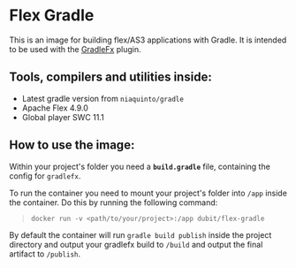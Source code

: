 # Flex Gradle

This is an image for building flex/AS3 applications with Gradle. It is intended to be used with the [GradleFx](http://gradlefx.org/) plugin.

## Tools, compilers and utilities inside:
* Latest gradle version from `niaquinto/gradle`
* Apache Flex 4.9.0
* Global player SWC 11.1

## How to use the image:

Within your project's folder you need a **`build.gradle`** file, containing the config for `gradlefx`.

To run the container you need to mount your project's folder into `/app` inside the container. Do this by running the following command:

> `docker run -v <path/to/your/project>:/app dubit/flex-gradle`

By default the container will run `gradle build publish` inside the project directory and output your gradlefx build to `/build` and output the final artifact to `/publish`.
